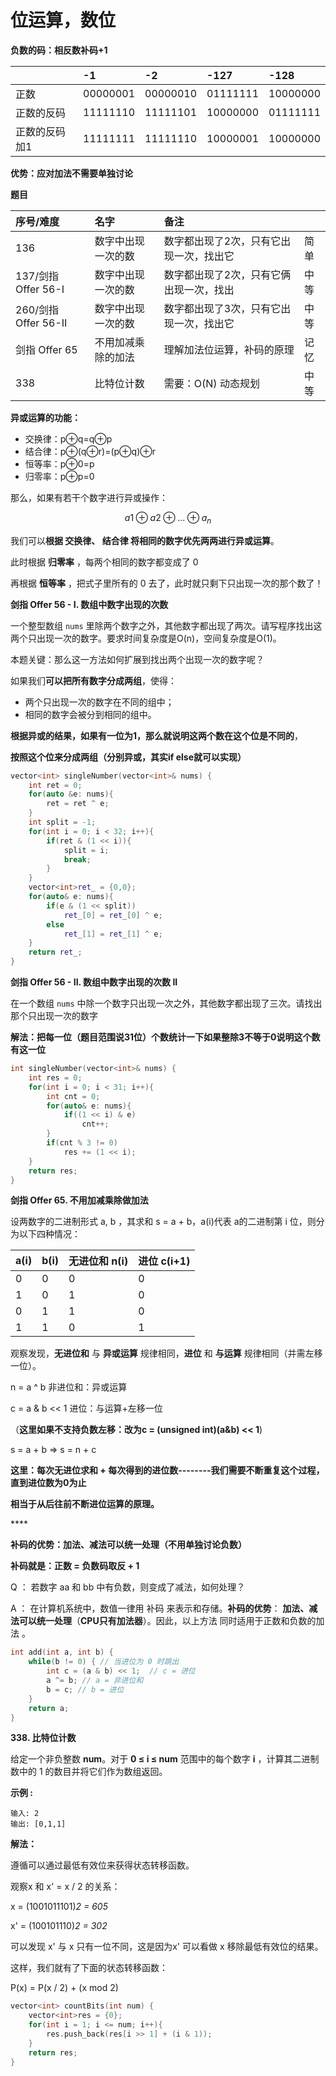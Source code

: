 # 位运算，数位

**负数的码：相反数补码+1**

|  | -**1** | -2 | -127 | -128 |
| :--- | :--- | :--- | :--- | :--- |
| 正数 | 00000001 | 00000010 | 01111111 | 10000000 |
| 正数的反码 | 11111110 | 11111101 | 10000000 | 01111111 |
| 正数的反码加1 | 11111111 | 11111110 | 10000001 | 10000000 |

**优势：应对加法不需要单独讨论**

**题目**

| 序号/难度 | 名字 | 备注 |  |
| :--- | :--- | :--- | :--- |
| 136 | 数字中出现一次的数 | 数字都出现了2次，只有它出现一次，找出它 | 简单 |
| 137/剑指 Offer 56-I | 数字中出现一次的数 | 数字都出现了2次，只有它俩出现一次，找出 | 中等 |
| 260/剑指 Offer 56-II | 数字中出现一次的数 | 数字都出现了3次，只有它出现一次，找出它 | 中等 |
| 剑指 Offer 65 | 不用加减乘除的加法 | 理解加法位运算，补码的原理 | 记忆 |
| 338 | 比特位计数 | 需要：O\(N\) 动态规划 | 中等 |

**异或运算的功能：**

* 交换律：p⊕q=q⊕p 
* 结合律：p⊕\(q⊕r\)=\(p⊕q\)⊕r 
* 恒等率：p⊕0=p 
* 归零率：p⊕p=0 

那么，如果有若干个数字进行异或操作：

$$
a{1} \oplus a{2} \oplus ... \oplus a_{n}
$$

我们可以**根据 交换律、 结合律 将相同的数字优先两两进行异或运算**。

此时根据 **归零率** ，每两个相同的数字都变成了 0

再根据 **恒等率** ，把式子里所有的 0 去了，此时就只剩下只出现一次的那个数了！



**剑指 Offer 56 - I. 数组中数字出现的次数**

一个整型数组 `nums` 里除两个数字之外，其他数字都出现了两次。请写程序找出这两个只出现一次的数字。要求时间复杂度是O\(n\)，空间复杂度是O\(1\)。

本题关键：那么这一方法如何扩展到找出两个出现一次的数字呢？

如果我们**可以把所有数字分成两组**，使得：

* 两个只出现一次的数字在不同的组中；
* 相同的数字会被分到相同的组中。

**根据异或的结果，如果有一位为1，那么就说明这两个数在这个位是不同的**，

**按照这个位来分成两组（分别异或，其实if else就可以实现）**

```cpp
vector<int> singleNumber(vector<int>& nums) {
    int ret = 0;
    for(auto &e: nums){
        ret = ret ^ e;
    }
    int split = -1;
    for(int i = 0; i < 32; i++){
        if(ret & (1 << i)){
            split = i;
            break;
        }
    }
    vector<int>ret_ = {0,0};
    for(auto& e: nums){
        if(e & (1 << split))
            ret_[0] = ret_[0] ^ e;
        else
            ret_[1] = ret_[1] ^ e;
    }
    return ret_;
}
```

**剑指 Offer 56 - II. 数组中数字出现的次数 II**

 在一个数组 `nums` 中除一个数字只出现一次之外，其他数字都出现了三次。请找出那个只出现一次的数字

**解法：把每一位（题目范围说31位）个数统计一下如果整除3不等于0说明这个数有这一位**

```cpp
int singleNumber(vector<int>& nums) {
    int res = 0;
    for(int i = 0; i < 31; i++){
        int cnt = 0;
        for(auto& e: nums){
            if((1 << i) & e)
                cnt++;
        }
        if(cnt % 3 != 0)
            res += (1 << i);
    }
    return res;
}
```

**剑指 Offer 65. 不用加减乘除做加法**

设两数字的二进制形式 a, b ，其求和 s = a + b，a\(i\)代表 a的二进制第 i 位，则分为以下四种情况：

| a\(i\) | b\(i\)  | 无进位和 n\(i\) | 进位 c\(i+1\)  |
| :--- | :--- | :--- | :--- |
| 0 | 0 | 0 | 0 |
| 1 | 0 | 1 | 0 |
| 0 | 1 | 1 | 0 |
| 1 | 1 | 0 | 1 |

观察发现，**无进位和** 与 **异或运算** 规律相同，**进位** 和 **与运算** 规律相同（并需左移一位）。

n = a ^ b                           非进位和：异或运算

c = a & b &lt;&lt; 1                  进位：与运算+左移一位 ​

（**这里如果不支持负数左移：改为c = \(unsigned int\)\(a&b\) &lt;&lt; 1**\)

s = a + b =&gt; s = n + c

**这里：每次无进位求和 + 每次得到的进位数--------我们需要不断重复这个过程，直到进位数为0为止**

**相当于从后往前不断进位运算的原理。**

\*\*\*\*

**补码的优势：加法、减法可以统一处理（不用单独讨论负数）**

**补码就是：正数 = 负数码取反 + 1**

Q ： 若数字 aa 和 bb 中有负数，则变成了减法，如何处理？

 A ： 在计算机系统中，数值一律用 补码 来表示和存储。**补码的优势**： **加法、减法可以统一处理**（**CPU只有加法器**）。因此，以上方法 同时适用于正数和负数的加法 。

```cpp
int add(int a, int b) {
    while(b != 0) { // 当进位为 0 时跳出
        int c = (a & b) << 1;  // c = 进位
        a ^= b; // a = 非进位和
        b = c; // b = 进位
    }
    return a;
}
```

**338. 比特位计数**

给定一个非负整数 **num**。对于 **0 ≤ i ≤ num** 范围中的每个数字 **i** ，计算其二进制数中的 1 的数目并将它们作为数组返回。

**示例 :**

```text
输入: 2
输出: [0,1,1]
```

**解法：**

遵循可以通过最低有效位来获得状态转移函数。

观察x 和 x' = x / 2 的关系：

x = \(1001011101\)_2 = 605_

x' = \(100101110\)_2 = 302_

可以发现 x' 与 x 只有一位不同，这是因为x' 可以看做 x 移除最低有效位的结果。

这样，我们就有了下面的状态转移函数：

P\(x\) = P\(x / 2\) + \(x mod 2\) 

```cpp
vector<int> countBits(int num) {
    vector<int>res = {0};
    for(int i = 1; i <= num; i++){
        res.push_back(res[i >> 1] + (i & 1));
    }
    return res;
}
```


